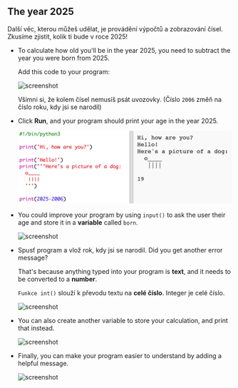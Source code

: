 ## The year 2025

Další věc, kterou můžeš udělat, je provádění výpočtů a zobrazování čísel. Zkusíme zjistit, kolik ti bude v roce 2025!

+ To calculate how old you'll be in the year 2025, you need to subtract the year you were born from 2025.
    
    Add this code to your program:
    
    ![screenshot](images/me-calc.png)
    
    Všimni si, že kolem čísel nemusíš psát uvozovky. (Číslo `2006` změň na číslo roku, kdy jsi se narodil)

+ Click **Run**, and your program should print your age in the year 2025.
    
    ![screenshot](images/me-calc-run.png)

+ You could improve your program by using `input()` to ask the user their age and store it in a **variable** called `born`.
    
    ![screenshot](images/me-input.png)

+ Spusť program a vlož rok, kdy jsi se narodil. Did you get another error message?
    
    That's because anything typed into your program is **text**, and it needs to be converted to a **number**.
    
    `Funkce int()` slouží k převodu textu na **celé číslo**. Integer je celé číslo.
    
    ![screenshot](images/me-input-test.png)

+ You can also create another variable to store your calculation, and print that instead.
    
    ![screenshot](images/me-result-variable.png)

+ Finally, you can make your program easier to understand by adding a helpful message.
    
    ![screenshot](images/me-message.png)